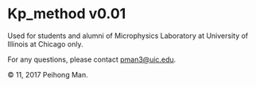 # Kp_method v0.01

Used for students and alumni of Microphysics Laboratory at University of Illinois at Chicago only.

For any questions, please contact pman3@uic.edu.

© 11, 2017 Peihong Man.

